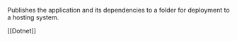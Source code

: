 Publishes the application and its dependencies to a folder for deployment to a hosting system.

[[Dotnet]]